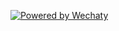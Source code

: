 [![Powered by Wechaty](https://img.shields.io/badge/Powered%20By-Wechaty-brightgreen.svg)](https://wechaty.js.org)
